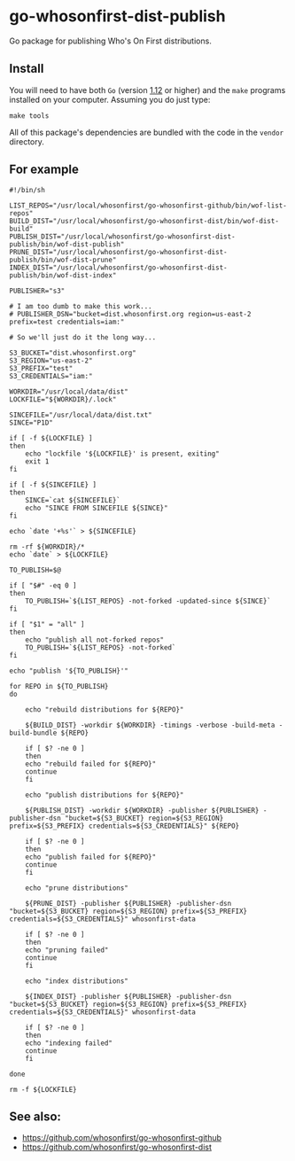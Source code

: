 # go-whosonfirst-dist-publish

Go package for publishing Who's On First distributions.

## Install

You will need to have both `Go` (version [1.12](https://golang.org/dl/) or higher) and the `make` programs installed on your computer. Assuming you do just type:

```
make tools
```

All of this package's dependencies are bundled with the code in the `vendor` directory.

## For example

```
#!/bin/sh

LIST_REPOS="/usr/local/whosonfirst/go-whosonfirst-github/bin/wof-list-repos"
BUILD_DIST="/usr/local/whosonfirst/go-whosonfirst-dist/bin/wof-dist-build"
PUBLISH_DIST="/usr/local/whosonfirst/go-whosonfirst-dist-publish/bin/wof-dist-publish"
PRUNE_DIST="/usr/local/whosonfirst/go-whosonfirst-dist-publish/bin/wof-dist-prune"
INDEX_DIST="/usr/local/whosonfirst/go-whosonfirst-dist-publish/bin/wof-dist-index"

PUBLISHER="s3"

# I am too dumb to make this work...
# PUBLISHER_DSN="bucket=dist.whosonfirst.org region=us-east-2 prefix=test credentials=iam:"

# So we'll just do it the long way...

S3_BUCKET="dist.whosonfirst.org"
S3_REGION="us-east-2"
S3_PREFIX="test"
S3_CREDENTIALS="iam:"

WORKDIR="/usr/local/data/dist"
LOCKFILE="${WORKDIR}/.lock"

SINCEFILE="/usr/local/data/dist.txt"
SINCE="P1D"

if [ -f ${LOCKFILE} ]
then
    echo "lockfile '${LOCKFILE}' is present, exiting"
    exit 1
fi

if [ -f ${SINCEFILE} ]
then
    SINCE=`cat ${SINCEFILE}`
    echo "SINCE FROM SINCEFILE ${SINCE}"
fi

echo `date '+%s'` > ${SINCEFILE}

rm -rf ${WORKDIR}/*
echo `date` > ${LOCKFILE}

TO_PUBLISH=$@

if [ "$#" -eq 0 ]
then   
    TO_PUBLISH=`${LIST_REPOS} -not-forked -updated-since ${SINCE}`
fi

if [ "$1" = "all" ]
then
    echo "publish all not-forked repos"    
    TO_PUBLISH=`${LIST_REPOS} -not-forked`
fi

echo "publish '${TO_PUBLISH}'"

for REPO in ${TO_PUBLISH}
do
    
    echo "rebuild distributions for ${REPO}"
    
    ${BUILD_DIST} -workdir ${WORKDIR} -timings -verbose -build-meta -build-bundle ${REPO}

    if [ $? -ne 0 ]
    then
	echo "rebuild failed for ${REPO}"
	continue
    fi
       
    echo "publish distributions for ${REPO}"
    
    ${PUBLISH_DIST} -workdir ${WORKDIR} -publisher ${PUBLISHER} -publisher-dsn "bucket=${S3_BUCKET} region=${S3_REGION} prefix=${S3_PREFIX} credentials=${S3_CREDENTIALS}" ${REPO}

    if [ $? -ne 0 ]
    then
	echo "publish failed for ${REPO}"
	continue
    fi
    
    echo "prune distributions"

    ${PRUNE_DIST} -publisher ${PUBLISHER} -publisher-dsn "bucket=${S3_BUCKET} region=${S3_REGION} prefix=${S3_PREFIX} credentials=${S3_CREDENTIALS}" whosonfirst-data

    if [ $? -ne 0 ]
    then
	echo "pruning failed"
	continue
    fi
    
    echo "index distributions"
    
    ${INDEX_DIST} -publisher ${PUBLISHER} -publisher-dsn "bucket=${S3_BUCKET} region=${S3_REGION} prefix=${S3_PREFIX} credentials=${S3_CREDENTIALS}" whosonfirst-data

    if [ $? -ne 0 ]
    then
	echo "indexing failed"
	continue
    fi
    
done

rm -f ${LOCKFILE}
```

## See also:

* https://github.com/whosonfirst/go-whosonfirst-github
* https://github.com/whosonfirst/go-whosonfirst-dist
